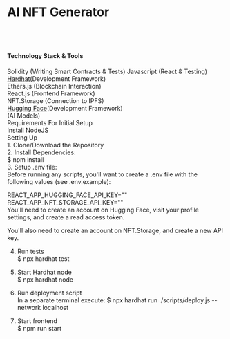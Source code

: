 <h1>AI NFT Generator<h1/></h1><br>
<h4>Technology Stack & Tools</h4>
Solidity (Writing Smart Contracts & Tests)
 Javascript (React & Testing)<br>
  <a href="https://hardhat.org/">Hardhat</a>(Development Framework)<br>
 Ethers.js (Blockchain Interaction)<br>
 React.js (Frontend Framework)<br>
 NFT.Storage (Connection to IPFS)<br>
   <a href="https://hardhat.org/">Hugging Face</a>(Development Framework)<br>(AI Models) <br>
 Requirements For Initial Setup<br>
 Install NodeJS<br>
 Setting Up<br>
 1. Clone/Download the Repository<br>
 2. Install Dependencies:<br>
   $ npm install<br>
 3. Setup .env file:<br>
   Before running any scripts, you'll want to create a .env file with the following values (see .env.example):<br>

REACT_APP_HUGGING_FACE_API_KEY=""<br>
REACT_APP_NFT_STORAGE_API_KEY=""<br>
You'll need to create an account on Hugging Face, visit your profile settings, and create a read access token.<br>

You'll also need to create an account on NFT.Storage, and create a new API key.<br>

4. Run tests<br>
$ npx hardhat test<br>

5. Start Hardhat node<br>
$ npx hardhat node<br>

6. Run deployment script<br>
In a separate terminal execute: $ npx hardhat run ./scripts/deploy.js --network localhost<br>

7. Start frontend<br>
$ npm run start
